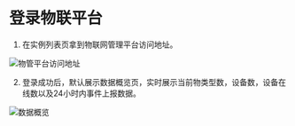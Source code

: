 # 登录物联平台

1. 在实例列表页拿到物联网管理平台访问地址。

![物管平台访问地址](../../../../image/IoT/IoT-Core/Getting-Started/Instance-Link.png)


2. 登录成功后，默认展示数据概览页，实时展示当前物类型数，设备数，设备在线数以及24小时内事件上报数据。

![数据概览](../../../../image/IoT/IoT-Core/Getting-Started/Overview.png)

